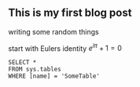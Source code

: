 ## This is my first blog post

writing some random things

start with Eulers identity $e^{i \pi} + 1 = 0$ 

 ```tsql
 SELECT *
 FROM sys.tables
 WHERE [name] = 'SomeTable'
 ```
